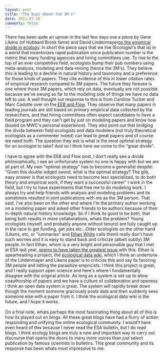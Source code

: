 ```yaml
---
layout: post
title: "The buzz about the 3M's"
date: 2011-07-28
comments: false
---
```


<div class='post'>
There has been quite an uproar in the last few days ove a piece by Gene Likens (of Hubbard Brook fame) and David Lindenmayer<a href="http://www.esajournals.org/doi/full/10.1890/0012-9623-92.3.245" target="_blank">on the empirical divide in ecology</a>.  In short the piece says that we live (Ecologist's that is) in a world that incentivizes rapid publication since publication number is the metric that many funding agencies and hiring committees use.   To rise to the top of an ever competitive field, ecologists bump their pub numbers using meta-analysis, modeling and data-mining (hence the 3M's).  They believe this is leading to a decline in natural history and taxonomy and a preference for those kinds of papers.  They cite evidence of this in lower citation rates of empirical research compared to 3M papers.  The future they foresee is one where those 3M papers, which rely on data, eventually are not possible because we've swung so far to the modeling side of things we have no data left to use.  A well thought out response to this is from Caroline Tucker and Marc Cadotte over on the<a href="http://evol-eco.blogspot.com/2011/07/empirical-divide.html",target="_blank"> EEB and Flow</a>.   They observe that many papers in leading journals are still based on primary empirical data collected by the researchers, and that hiring committees often expect candidates to have a field program and they can't get by just on modeling papers and know how (based on MWC's personal experience).  They also point out that bridging the divide between field ecologists and data modelers (not truly theoretical ecologists as a commenter noted) can lead to great papers and of course we need both.  The question they ask is what is the most optimal strategy for an ecologist to take?  And so I think here we come to the "great divide".  <br /><br /> I have to agree with the EEB and Flow post, I don't really see a divide philosophically, I see an unfortunate  system no one is happy with but we are all part of.   My own "optimal strategy" has to become a generalist despite: "Given this double-edged sword, what is the optimal strategy? The glib, easy answer is that ecologists need to become less specialized, to do both theory and empirical work, if they want a successful career"  I work in the field, but I try to have experiments that free me to do modeling work.  I always try and help friends with analysis and modeling problems and its sometimes resulted in joint publications with me as the 3M person.  That said, I've also been on the other end where I'm the primary author working on a modeling paper and asked other friends to be authors because of their in-depth natural history knowledge.  So if I think its good to be both, that being both results in more collaborations, whats the problem?   Young ecologists (myself, and probably anyone without tenure) are fully caught up in the race to get funding, get jobs etc...Older ecologists on the other hand (Likens, etc, or "luminaries" and <a href="http://jabberwocky.weecology.org/" target="_blank">Ethan White</a> calls them) really don't have such worries and it is easy to stand back and criticize (albeit subtly) 3M people.  In fact Ethan, whom is a very bright and personable guy that I met at ESA last year, <a href="http://jabberwocky.weecology.org/2011/07/26/bridging-not-building-divides-in-ecology-things-you-should-read/" target="_blank">seems to have taken the greatest issue </a>with this.   Ethan is spearheading a project, the <a href="http://jabberwocky.weecology.org/2011/07/25/the-ecological-data-wiki/" target"_blank">ecological data wiki</a>, which I think an undertone of the Lindenmayer and Likens paper is to criticize this and say its favoring 3M people and letting the parasitize empricists.  I think this project is great, and I really support open science and here's where I fundamentally disagree with the original article.  As long as a system is set-up to allow coauthorship of papers and we have a culture of collaboration and openess I think an open data system is great.  The system will rapidly break down though the moment someone graciously posts data and then suddenly sees someone else with a paper from it.  I think the ecological data wiki is the future, and I hope it works. <br /><br />On a final note, whats perhaps the most fascinating thing about all of this is how its played out on blogs.  All these great blogs have had a flurry of action responding and unifying the online ecological community.  I would't have even heard of this because I never read the ESA bulletin, but I do read blogs.  I think ecology blogs are truly a new and important way to carry out discourse that opens the doors to many more voices than just select publication by famous scientists in bulletins.  This great community and its response has been whats most impressive to me.</div>
